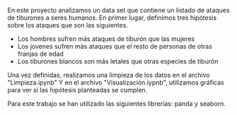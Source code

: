 En este proyecto analizamos un data set que contiene un listado de ataques de tiburones a seres humanos.
En primer lugar, definimos tres hipótesis sobre los ataques que son las siguientes.
- Los hombres sufren más ataques de tiburón que las mujeres
- Los jovenes sufren más ataques que el resto de personas de otras franjas de edad
- Los tiburones blancos son más letales que otras especies de tiburón

Una vez definidas, realizamos una limpieza de los datos en el archivo "Limpieza.ipynb"
Y en el archivo "Visualización.iypnb", utilizamos gráficas para ver si las hipótesis planteadas se cumplen.

Para este trabajo se han utilizado las siguientes librerías: panda y seaborn.
